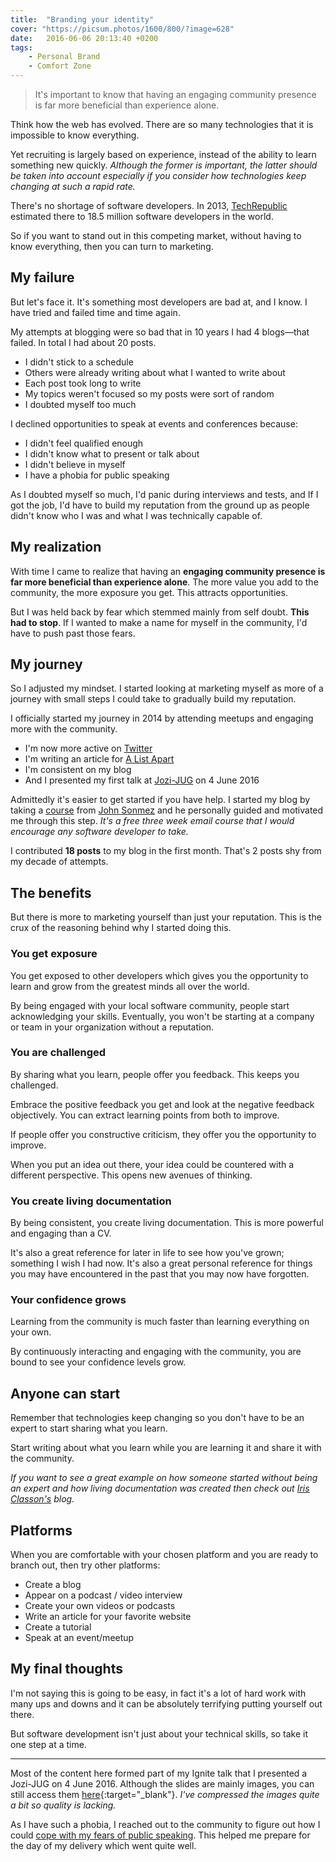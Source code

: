 ```yaml
---
title:  "Branding your identity"
cover: "https://picsum.photos/1600/800/?image=628"
date:   2016-06-06 20:13:40 +0200
tags:
    - Personal Brand
    - Comfort Zone
---
```


> It's important to know that having an engaging community presence is far more
> beneficial than experience alone.

Think how the web has evolved. There are so many technologies that it is
impossible to know everything.

Yet recruiting is largely based on experience, instead of the ability to learn
something new quickly. _Although the former is important, the latter should be
taken into account especially if you consider how technologies keep changing
at such a rapid rate._

There's no shortage of software developers. In 2013,
[TechRepublic](http://www.techrepublic.com/blog/european-technology/there-are-185-million-software-developers-in-the-world-but-which-country-has-the-most/)
estimated there to 18.5 million software developers in the world.

So if you want to stand out in this competing market, without having to know
everything, then you can turn to marketing.

## My failure

But let's face it. It's something most developers are bad at, and I know. I have
tried and failed time and time again.

My attempts at blogging were so bad that in 10 years I had 4 blogs—that
failed. In total I had about 20 posts.

-   I didn't stick to a schedule
-   Others were already writing about what I wanted to write about
-   Each post took long to write
-   My topics weren't focused so my posts were sort of random
-   I doubted myself too much

I declined opportunities to speak at events and conferences because:

-   I didn't feel qualified enough
-   I didn't know what to present or talk about
-   I didn't believe in myself
-   I have a phobia for public speaking

As I doubted myself so much, I'd panic during interviews and tests, and If I got
the job, I'd have to build my reputation from the ground up as people didn't
know who I was and what I was technically capable of.

## My realization

With time I came to realize that having an **engaging community presence
is far more beneficial than experience alone**. The more value you add to the
community, the more exposure you get. This attracts opportunities.

But I was held back by fear which stemmed mainly from self doubt.
**This had to stop**. If I wanted to make a name for myself in the community,
I'd have to push past those fears.

## My journey

So I adjusted my mindset. I started looking at marketing myself as more of a
journey with small steps I could take to gradually build my reputation.

I officially started my journey in 2014 by attending meetups and engaging
more with the community.

-   I'm now more active on [Twitter](https://twitter.com/cbillowes)
-   I'm writing an article for [A List Apart](http://alistapart.com)
-   I'm consistent on my blog
-   And I presented my first talk at
    [Jozi-JUG](http://meetup.com/Jozi-JUG/events/229688441/) on 4 June 2016

Admittedly it's easier to get started if you have help. I started my blog by
taking a [course](http://devcareerboost.com/blog-course/) from
[John Sonmez](https://twitter.com/jsonmez) and he personally guided and
motivated me through this step. _It's a free three week email course
that I would encourage any software developer to take._

I contributed **18 posts** to my blog in the first month. That's 2 posts shy
from my decade of attempts.

## The benefits

But there is more to marketing yourself than just your reputation. This is the
crux of the reasoning behind why I started doing this.

### You get exposure

You get exposed to other developers which gives you the opportunity to learn
and grow from the greatest minds all over the world.

By being engaged with your local software community, people start acknowledging
your skills. Eventually, you won't be starting at a company or team in your
organization without a reputation.

### You are challenged

By sharing what you learn, people offer you feedback. This keeps you challenged.

Embrace the positive feedback you get and look at the negative feedback
objectively. You can extract learning points from both to improve.

If people offer you constructive criticism, they offer you the opportunity to
improve.

When you put an idea out there, your idea could be countered with a different
perspective. This opens new avenues of thinking.

### You create living documentation

By being consistent, you create living documentation. This is more powerful
and engaging than a CV.

It's also a great reference for later in life to see how you've grown;
something I wish I had now. It's also a great personal reference for things
you may have encountered in the past that you may now have forgotten.

### Your confidence grows

Learning from the community is much faster than learning everything on your
own.

By continuously interacting and engaging with the community, you are bound to
see your confidence levels grow.

## Anyone can start

Remember that technologies keep changing so you don't have to be an expert to
start sharing what you learn.

Start writing about what you learn while you are learning it and share it with
the community.

_If you want to see a great example on how someone started without being an
expert and how living documentation was created then check out
[Iris Classon's](http://irisclasson.com) blog._

## Platforms

When you are comfortable with your chosen platform and you are ready to branch
out, then try other platforms:

-   Create a blog
-   Appear on a podcast / video interview
-   Create your own videos or podcasts
-   Write an article for your favorite website
-   Create a tutorial
-   Speak at an event/meetup

## My final thoughts

I'm not saying this is going to be easy, in fact it's a lot of hard work with
many ups and downs and it can be absolutely terrifying putting yourself out
there.

But software development isn't just about your technical skills, so take it
one step at a time.

* * *

Most of the content here formed part of my Ignite talk that I presented a
Jozi-JUG on 4 June 2016. Although the slides are mainly images, you can still
access them [here](/slides/branding-your-identity/){:target="\_blank"}. _I've
compressed the images quite a bit so quality is lacking._

As I have such a phobia, I reached out to the community to figure out how
I could
[cope with my fears of public speaking](/blog/coping-with-fears-of-public-speaking/).
This helped me prepare for the day of my delivery which went quite well.
